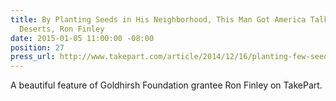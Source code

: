```yaml
---
title: By Planting Seeds in His Neighborhood, This Man Got America Talking About Food
  Deserts, Ron Finley
date: 2015-01-05 11:00:00 -08:00
position: 27
press_url: http://www.takepart.com/article/2014/12/16/planting-few-seeds-his-neighborhood-man-launched-nationwide-conversation-about
---
```


A beautiful feature of Goldhirsh Foundation grantee Ron Finley on TakePart.
